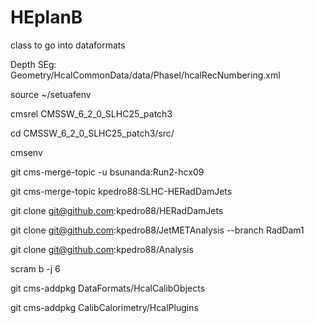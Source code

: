 # HEplanB

class to go into dataformats


Depth SEg: Geometry/HcalCommonData/data/PhaseI/hcalRecNumbering.xml

source ~/setuafenv

cmsrel CMSSW_6_2_0_SLHC25_patch3

cd CMSSW_6_2_0_SLHC25_patch3/src/

cmsenv

git cms-merge-topic -u bsunanda:Run2-hcx09

git cms-merge-topic kpedro88:SLHC-HERadDamJets

git clone git@github.com:kpedro88/HERadDamJets

git clone git@github.com:kpedro88/JetMETAnalysis --branch RadDam1

git clone git@github.com:kpedro88/Analysis

scram b -j 6

git cms-addpkg DataFormats/HcalCalibObjects

git cms-addpkg CalibCalorimetry/HcalPlugins


